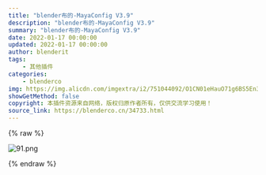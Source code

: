 ```yaml
---
title: "blender布的-MayaConfig V3.9"
description: "blender布的-MayaConfig V3.9"
summary: "blender布的-MayaConfig V3.9"
date: 2022-01-17 00:00:00
updated: 2022-01-17 00:00:00
author: blenderit
tags: 
    - 其他插件
categories:
    - blenderco
img: https://img.alicdn.com/imgextra/i2/751044092/O1CN01eHauO71g6BS5En3pE_!!751044092.png
showGetMethod: false
copyright: 本插件资源来自网络，版权归原作者所有，仅供交流学习使用！
source_link: https://blenderco.cn/34733.html
---
```


{% raw %}
<p><img class="aligncenter" src="https://img.alicdn.com/imgextra/i2/751044092/O1CN01eHauO71g6BS5En3pE_!!751044092.png" alt="91.png"></p>
<div style="display: none">blenderco</div>
{% endraw %}